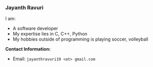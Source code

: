 ### Jayanth Ravuri

I am: 
-  A software developer
-  My expertise lies in C, C++, Python
-  My hobbies outside of programming is playing soccer, volleyball

**Contact Information:**
- Email: `jayanthravuri19 <at> gmail.com`

